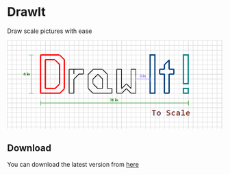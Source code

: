 # DrawIt
Draw scale pictures with ease

![logo](src/DrawIt/Resources/logo.png)

## Download

You can download the latest version from [here](https://installeralexghi.blob.core.windows.net/installer/installer/drawit/DrawIt.application)
